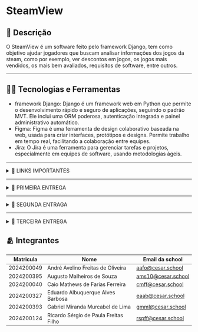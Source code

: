 # SteamView

## 📖 Descrição
O SteamView é um software feito pelo framework Django, tem como objetivo ajudar jogadores que buscam analisar informações dos jogos da steam, como por exemplo, ver descontos em jogos, os jogos mais vendidos, os mais bem avaliados, requisitos de software, entre outros.

---

## 🧑‍💻 Tecnologias e Ferramentas
- framework Django: Django é um framework web em Python que permite o desenvolvimento rápido e seguro de aplicações, seguindo o padrão MVT. Ele inclui uma ORM poderosa, autenticação integrada e painel administrativo automático.
- Figma: Figma é uma ferramenta de design colaborativo baseada na web, usada para criar interfaces, protótipos e designs. Permite trabalho em tempo real, facilitando a colaboração entre equipes.
- Jira: O Jira é uma ferramenta para gerenciar tarefas e projetos, especialmente em equipes de software, usando metodologias ágeis.

---

<details>
<summary>🔗 LINKS IMPORTANTES</summary>

<div align="center">
    <a href="https://steamview.atlassian.net/jira/software/projects/SCRUM/boards/1?atlOrigin=eyJpIjoiYmNlNzIxOWY4ZDA3NGFlMjg0MjM0YzQ1N2ZjYTVkOTEiLCJwIjoiaiJ9">
        <img src="https://img.shields.io/badge/Jira-0052CC?style=for-the-badge&logo=Jira&logoColor=white" alt="Jira">
    </a>
    <a href="https://docs.google.com/document/d/1S2g1G4RuujxoqrS3X8qtjB-jPXst8eDhbwKny189anE/edit?tab=t.0">
        <img src="https://img.shields.io/badge/Google%20Docs-4285F4?style=for-the-badge&logo=Google-Docs&logoColor=white" alt="Google Docs">
    </a>
    <a href="https://www.figma.com/design/3nPg7kwxtVKxKwypslPQtB/SteamView?node-id=58-582&t=77d8WioUx6bMMnMa-1">
        <img src="https://img.shields.io/badge/Figma-4B0082?style=for-the-badge&logo=Figma&logoColor=white" alt="Figma">
    </a>
    <a href="https://youtu.be/1OVcVGjYgdY">
        <img src="https://img.shields.io/badge/Screencast-FF0000?style=for-the-badge&logo=coursera&logoColor=white" alt="Screencast">
    </a>
    <a href="https://steamview.azurewebsites.net/">
        <img src="https://img.shields.io/badge/Steamview-007BFF?style=for-the-badge&logo=firefox&logoColor=white" alt="Screencast">
    </a>
</div>

</details>

---

<details>
<summary>📝 PRIMEIRA ENTREGA</summary>

O objetivo deste sprint é estabelecer a infraestrutura inicial do sistema, com foco em funcionalidades essenciais para o gerenciamento de usuários. 

Será implementada a análise do ranking de jogos mais jogados, pesquisa específica do jogo desejado para saber mais sobre o mesmo, a comparação do meu hardware com os requisitos mínimos do jogo em questão. 

Também será possível analisar melhores descontos dos jogos, analisar as notas/avaliações dos jogos, analisar detalhes do jogo desejado, analisar lançamentos populares, analisar jogos mais e menos vendidos.

Juntamente com a entrega do layout das histórias criadas pelo Figma e atualização do backlog no Jira. Também criamos um Screencast, para apresentar o nosso protótipo de baixa fidelidade feito pelo figma, acesse  e um criamos um docs com as histórias para registrar as mesmas, acesse 

Juntamente com a entrega do layout das histórias criadas no Figma e a atualização do backlog no Jira, também produzimos um Screencast para apresentar nosso protótipo de baixa fidelidade desenvolvido no Figma. Você pode acessá-lo [clicando aqui](https://www.youtube.com/watch?v=4X-COxfohOs). Além disso, criamos um documento para registrar todas as histórias. Para acessá-lo, [clique aqui](https://docs.google.com/document/d/1S2g1G4RuujxoqrS3X8qtjB-jPXst8eDhbwKny189anE/edit?tab=t.0").

Nosso figma contem 8 telas que se resumem a login, cadastro, menu de pesquisa, rankings, promoções, avaliações, mais vendidos e sobre o jogo:
![figma](img/Figma.png)

O jira ficou com a criação do backlog com atualização da primeira sprint, juntamente com o quadro com as infomações que serão atualizadas no futuro do projeto:
![Backlog](img/Backlog.png)

![Quadro](img/Quadro.png)


</details>

---

<details>
<summary>📝 SEGUNDA ENTRAGA </summary>

O objetivo desta segunda sprint é começar a fazer o projeto de verdade, implementando nossas primeiras histórias de usuário na prática.


## Histórias implementadas:


1. Pesquisa de jogos, que permite ao usuário encontrar jogos específicos por meio do nome do jogo.


![Searchbar](img/Telasearchbar.png)


2. Exibição de detalhes dos jogos, permitindo que o usuário consiga ver mais informações a respeito do título pesquisado.




![Informacoesjogos](img/Telajogo.png)




3. Exibição da avaliação dos jogos, o que permite ao usuário ter uma noção mais clara do feedback da comunidade a respeito de determinado jogo.




![RatingJogos](img/Ratings.png)

# Jira


Trouxemos uma atualização do backlog no Jira, que é por onde conseguimos gerenciar o andamento do projeto e organizar as demandas e histórias, onde implementamos essas 3 histórias.Para acessá-lo, [clique aqui](https://steamview.atlassian.net/jira/software/projects/SCRUM/boards/1/backlog?atlOrigin=eyJpIjoiNzkyMmY3OTcxZDQ0NDM2MWEwMjk5ZWQwYzZiOWU5OTEiLCJwIjoiaiJ9).

BackLog:

![Jira](img/Backlogjiraentrega2.png)

Board:

![Jira](img/Boardjiraentrega2.png)


# Screencast
Além disso, trouxemos, desta vez, um screencast para apresentar o nosso projeto - agora já desenvolvido em Django. Você pode acessá-lo [clicando aqui](https://youtu.be/1OVcVGjYgdY). Além disso, criamos um documento para relatar como foram divididas as tarefas entre o grupo. Para acessá-lo, [clique aqui](https://steamview.azurewebsites.net/).

# Bugtracker
Fizemos a criação de um bugtracker, onde podemos ver a correção de bugs e melhorias no Steam View.

![Issues](img/Issues.png)

Bugs corrigidos:


1. Bug de redirecionamento de tela:


- Antes, o usuário era redirecionado de forma errada. Ele ia para uma tela onde era para aparecer o jogo antes de pesquisá-lo, o que, após essa correção, foi ajeitado e agora o usuário é direcionado primeiramente para a barra de pesquisa e depois para as informações do jogo.




2. Bug de repetição de jogos no banco de dados:


- O código, antes, não verificava se o jogo existia no banco de dados e o criava repetido. Agora ocorre a verificação e, caso não esteja, é criado no banco.




Melhorias:


1. Mudança na API atualizada:


- Alteração da API da Steam pela API da RAWG, com o intuito de melhorar a funcionalidade do site, já que a API da Steam se encontrava desatualizada, assim, não trazendo as informações solicitadas de jogos mais recentes ou trazendo informações desatualizadas.



2. Edição do redirecionamento para o login:


- Caso o usuário não esteja logado, é redirecionado automaticamente para a tela de login.

# Relatório

Criamos um documento para relatar como foram dividas as tarefas entre o grupo.Para acessá-lo, [clique aqui](https://docs.google.com/document/d/1kGRfZ-oWasivb5I1HcR4BfNv_ETWxWy5BHzKlodHNbM/edit?usp=sharing).


</details>

---

<details>
<summary>📝 TERCEIRA ENTREGA</summary>

O objetivo desta terceira sprint foi expandir o SteamView, trazendo novas funcionalidades e melhorias gerais no sistema.


# Histórias implementadas:


## História 1: Visualizar o ranking dos 20 jogos mais jogados no mês

- Cenário 1: Visualizar o top 20 dos jogos mais jogados em ordem decrescente
  - Dado que o usuário está logado e deseja visualizar a ordem decrescente do top 20 dos jogos mais jogados;
  - Quando seleciona a aba de top 20 dos jogos mais jogados e coloca em ordem decrescente;
  - Então uma lista decrescente do top 20 dos jogos mais jogados aparecerá.

- Cenário 2: Visualizar o top 20 dos jogos mais jogados em ordem crescente
  - Dado que o usuário está logado e deseja visualizar a ordem decrescente do top 20 dos jogos mais jogados;
  - Quando seleciona a aba do top 20 dos jogos mais jogados e coloca em ordem crescente ao invés de decrescente;
  - Então uma lista crescente do top 20 dos jogos mais jogados aparecerá.

Top 20 mais jogados do mês:

![Top20Jogos](img/TOP20MAISJOGADOS.png)

Top 20 menos jogados mês:

![Top20Jogos](img/TOP20MENOSJOGADOS.png)
---

## História 2: Visualizar lançamentos populares

- Cenário 1: Exibir jogos lançados recentemente e que estão com uma média alta de jogadores
  - Dado que o usuário deseja visualizar lançamentos populares recentes;
  - Quando ele seleciona a aba de “lançamentos”;
  - Então o site exibirá uma lista de jogos lançados recentemente e ao lado do mesmo, aparecerá a média de jogadores.

Lançamentos:

![LancamentosPopulares](img/LANCAMENTOS.png)

---

## História 3: Visualizar jogos mais e menos jogados

- Cenário 1: Exibição dos jogos mais vendidos
  - Dado que o usuário deseja ver os jogos mais vendidos;
  - Quando ele entra na seção de jogos mais/menos vendidos e seleciona o filtro de jogos mais vendidos;
  - Então o site exibe os jogos mais jogados.

- Cenário 2: Exibição dos jogos menos vendidos
  - Dado que o usuário deseja ver os jogos menos vendidos;
  - Quando ele entra na seção de jogos mais/menos vendidos e seleciona o filtro de jogos menos vendidos;
  - Então o site exibe os jogos menos jogados.

Mais jogados:

![MaisMenosJogos](img/MAISJOGADOS.png)

Menos jogados:

![MaisMenosJogos](img/MENOSJOGADOS.png)

---

# Screencast
Nesta entrega, criamos um screencast apresentando todas as novas funcionalidades, o processo de deploy, testes no Cypress, CI/CD e também o protótipo atualizado no Figma.

<div align="center">
    <a href="https://youtu.be/Uf8vVWzHc9c">
        <img src="https://img.shields.io/badge/Deploy-228B22?style=for-the-badge&logo=vercel&logoColor=white" alt="Deploy">
    </a>
    <a href="https://youtu.be/d8GGJhNQp74">
        <img src="https://img.shields.io/badge/Cypress-6E40C9?style=for-the-badge&logo=cypress&logoColor=white" alt="Cypress">
    </a>
    <a href=" ">
        <img src="https://img.shields.io/badge/CI/CD-1E90FF?style=for-the-badge&logo=githubactions&logoColor=white" alt="CI/CD">
    </a>
    <a href="https://youtu.be/Mr5kWbItk0w">
        <img src="https://img.shields.io/badge/Figma-4B0082?style=for-the-badge&logo=Figma&logoColor=white" alt="Figma">
    </a>
</div>

---

# Bugtracker

Criamos uma nova seção de bug tracker para controle das falhas e melhorias aplicadas na nova sprint.


Open:

![Open](img/Open.png)


Closed:

![Closed](img/Closed.png)


---

# Relatório de Programação

Criamos também um novo documento detalhando como foram divididas as tarefas de desenvolvimento nesta entrega.

[Link para o relatório](https://docs.google.com/document/d/12m2XFzkRy17p3EUFv_OUKe7jHG-UJNnWPP6ycm-w878/edit?usp=sharing)

---

</details>

## 🫂 Integrantes
| Matricula  | Nome                                  | Email da school    |
| ---------- | ------------------------------------- | ------------------ |
| 2024200049 | André Avelino Freitas de Oliveira     | aafo@cesar.school  | 
| 2024200395 | Augusto Malheiros de Souza            | ams10@cesar.school | 
| 2024200040 | Caio Mathews de Farias Ferreira       | cmff@cesar.school  | 
| 2024200327 | Eduardo Albuquerque Alves Barbosa     | eaab@cesar.school  |
| 2024200393 | Gabriel Miranda Murcabel de Lima      | gmml@cesar.school  |
| 2024200124 | Ricardo Sérgio de Paula Freitas Filho | rspff@cesar.school |






